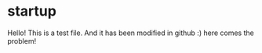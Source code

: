 # startup
Hello! This is a test file. And it has been modified in github :) here comes the problem!
